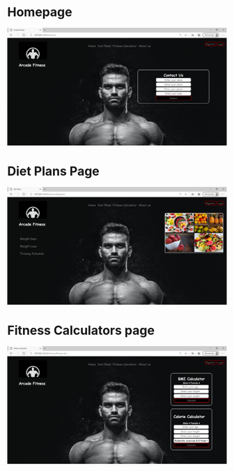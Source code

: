 # Homepage
![title](/images/home.png)
# Diet Plans Page
![title](/images/dietplan.png)
# Fitness Calculators page
![title](/images/fitnesscalc.png)